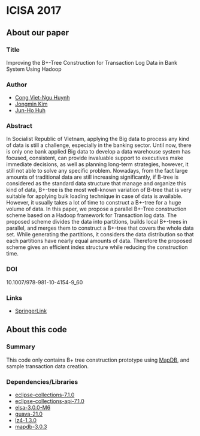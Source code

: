 # ICISA 2017

## About our paper

### Title
Improving the B+-Tree Construction for Transaction Log Data in Bank System Using Hadoop

### Author
- [Cong Viet-Ngu Huynh]( mailto:hcvngu@pukyong.ac.kr )
- [Jongmin Kim]( mailto:jmkim@pukyong.ac.kr )
- [Jun-Ho Huh]( mailto:72networks@cup.ac.kr )

### Abstract
In Socialist Republic of Vietnam, applying the Big data to process any kind of data is still a challenge, especially in the banking sector. Until now, there is only one bank applied Big data to develop a data warehouse system has focused, consistent, can provide invaluable support to executives make immediate decisions, as well as planning long-term strategies, however, it still not able to solve any specific problem. Nowadays, from the fact large amounts of traditional data are still increasing significantly, if B-tree is considered as the standard data structure that manage and organize this kind of data, B+-tree is the most well-known variation of B-tree that is very suitable for applying bulk loading technique in case of data is available. However, it usually takes a lot of time to construct a B+-tree for a huge volume of data. In this paper, we propose a parallel B+-Tree construction scheme based on a Hadoop framework for Transaction log data. The proposed scheme divides the data into partitions, builds local B+-trees in parallel, and merges them to construct a B+-tree that covers the whole data set. While generating the partitions, it considers the data distribution so that each partitions have nearly equal amounts of data. Therefore the proposed scheme gives an efficient index structure while reducing the construction time. 

### DOI
10.1007/978-981-10-4154-9_60

### Links
- [SpringerLink]( https://link.springer.com/chapter/10.1007/978-981-10-4154-9_60 )


## About this code

### Summary
This code only contains B+ tree construction prototype using [MapDB]( http://www.mapdb.org ), and sample transaction data creation.


### Dependencies/Libraries
- [eclipse-collections-7.1.0]( https://mvnrepository.com/artifact/org.eclipse.collections/eclipse-collections/7.1.0 )
- [eclipse-collections-api-7.1.0]( https://mvnrepository.com/artifact/org.eclipse.collections/eclipse-collections-api/7.1.0 )
- [elsa-3.0.0-M6]( https://mvnrepository.com/artifact/org.mapdb/elsa/3.0.0-M6 )
- [guava-21.0]( https://mvnrepository.com/artifact/com.google.guava/guava/21.0 )
- [lz4-1.3.0]( https://mvnrepository.com/artifact/net.jpountz.lz4/lz4/1.3.0 )
- [mapdb-3.0.3]( https://mvnrepository.com/artifact/org.mapdb/mapdb/3.0.3 )

